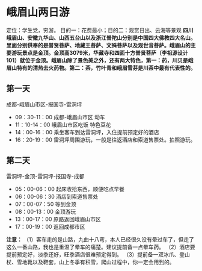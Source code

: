 # 峨眉山两日游
定位：学生党，穷游。
目的一：花费最小；目的二：观赏日出、云海等景观
**四川峨眉山、安徽九华山、山西五台山以及浙江普陀山分别是中国四大佛教四大名山。里面分别供奉的是普贤菩萨、地藏王菩萨、文殊菩萨以及观世音菩萨。峨眉山的主要游玩景点是金顶。金顶高3079米，华藏寺和四面十方普贤菩萨（李祖源设计101）就位于金顶。峨眉山除了景色美之外，还有两大特色，第一：药，川贝是峨眉山特有的清热去火药物。第二：茶，竹叶青和峨眉雪芽是川茶中最有代表性的。**
## 第一天
成都-峨眉山市区-报国寺-雷洞坪

- 09：30-11：00 成都-峨眉山市区        动车
- 11：10-14：00 峨眉山市区吃饭         特色豆花
- 14：00-16：00 乘坐客车到达雷洞坪，入住提前预定好的酒店
- 16：20-19：00  雷洞坪周围游玩，一般是往返酒店和索道售票处。拍照游玩。

## 第二天
雷洞坪-金顶-雷洞坪-报国寺-成都

- 05：00-06：00  起床收拾东西，顺便吃点早餐
- 06：00-06：30  酒店到索道售票处
- 07：00-07：50  等到金顶
- 08：00-13：00  金顶游玩
- 13：00-17：00  原路返回峨眉山市区
- 17：00-19：00  返回成都市区

**注意：**
（1）客车走的是山路，九曲十八弯，本人已经很久没有晕过车了，但走了这么一番山路，我也是重温了晕车的痛楚。建议提前备一点晕车药。
（2）酒店要提前预定好，淡季还好，旺季酒店很难预定得到。
（3）提前备一双冰爪、登山杖、雪地靴以及鞋套，山上冬季有积雪，爬山过程中，你一定会用到的。
